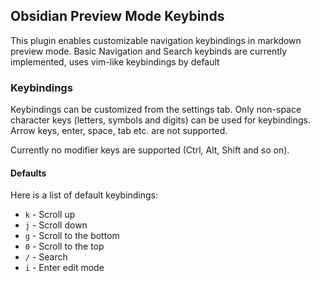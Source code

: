 ## Obsidian Preview Mode Keybinds

This plugin enables customizable navigation keybindings in markdown preview mode. Basic Navigation and Search keybinds are currently implemented, uses vim-like keybindings by default

### Keybindings

Keybindings can be customized from the settings tab. Only non-space character keys (letters, symbols and digits) can be used for keybindings. Arrow keys, enter, space, tab etc. are not supported.

Currently no modifier keys are supported (Ctrl, Alt, Shift and so on).



#### Defaults

Here is a list of default keybindings:

- `k` - Scroll up
- `j` - Scroll down
- `g` - Scroll to the bottom
- `0` - Scroll to the top
- `/` - Search
- `i` - Enter edit mode

<!--### Installation

This plug-in is not yet in Obsidian's official community plugins store. If you wish to use this plugin, download the latest release (`main.js` and `manifest.json`) from the [releases page](https://github.com/horriblename/preview-mode-keybinds-obsidian/releases), and move the files into a new folder `.obsidian/plugins/preview-mode-keybinds-obsidian` under the root of your vault folder.

Then, disable 'Safe mode' under 'Settings > Community plugins' and enable 'Preview Mode Keybinds'.


**For your safety, please verify yourself that a plugin is safe before installing it**-->



